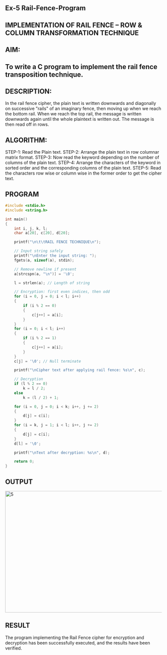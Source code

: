 ## Ex-5 Rail-Fence-Program

## IMPLEMENTATION OF RAIL FENCE – ROW & COLUMN TRANSFORMATION TECHNIQUE

## AIM:

## To write a C program to implement the rail fence transposition technique.

## DESCRIPTION:

In the rail fence cipher, the plain text is written downwards and diagonally on successive "rails" of an imaginary fence, then moving up when we reach the bottom rail. When we reach the top rail, the message is written downwards again until the whole plaintext is written out. The message is then read off in rows.

## ALGORITHM:

STEP-1: Read the Plain text.
STEP-2: Arrange the plain text in row columnar matrix format.
STEP-3: Now read the keyword depending on the number of columns of the plain text.
STEP-4: Arrange the characters of the keyword in sorted order and the corresponding columns of the plain text.
STEP-5: Read the characters row wise or column wise in the former order to get the cipher text.

## PROGRAM
```c
#include <stdio.h>
#include <string.h>

int main()
{
    int i, j, k, l;
    char a[20], c[20], d[20];

    printf("\n\t\tRAIL FENCE TECHNIQUE\n");

    // Input string safely
    printf("\nEnter the input string: ");
    fgets(a, sizeof(a), stdin);

    // Remove newline if present
    a[strcspn(a, "\n")] = '\0';

    l = strlen(a); // Length of string

    // Encryption: first even indices, then odd
    for (i = 0, j = 0; i < l; i++)
    {
        if (i % 2 == 0)
        {
            c[j++] = a[i];
        }
    }
    for (i = 0; i < l; i++)
    {
        if (i % 2 == 1)
        {
            c[j++] = a[i];
        }
    }
    c[j] = '\0'; // Null terminate

    printf("\nCipher text after applying rail fence: %s\n", c);

    // Decryption
    if (l % 2 == 0)
        k = l / 2;
    else
        k = (l / 2) + 1;

    for (i = 0, j = 0; i < k; i++, j += 2)
    {
        d[j] = c[i];
    }
    for (i = k, j = 1; i < l; i++, j += 2)
    {
        d[j] = c[i];
    }
    d[l] = '\0';

    printf("\nText after decryption: %s\n", d);

    return 0;
}

```
## OUTPUT

<img width="599" height="391" alt="5" src="https://github.com/user-attachments/assets/94060cd1-038f-4ac8-bdc3-0fe90278fa6d" />

## RESULT

The program implementing the Rail Fence cipher for encryption and decryption has been 
successfully executed, and the results have been verified.
